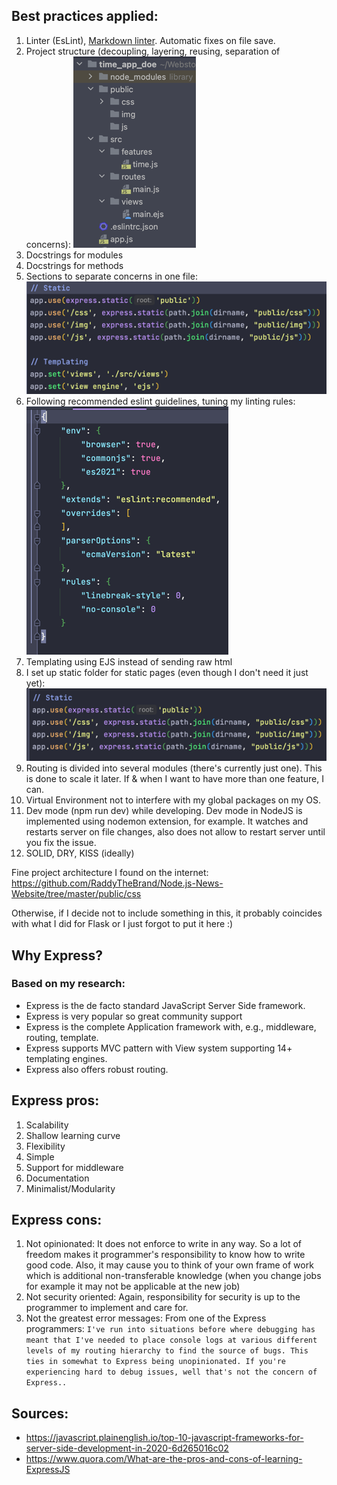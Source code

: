 ## Best practices applied:

1. Linter (EsLint), [Markdown linter](https://prettier.io/docs/en/install.html). Automatic fixes on file save.
2. Project structure (decoupling, layering, reusing, separation of concerns): ![img_6.png](img_6.png)
3. Docstrings for modules
4. Docstrings for methods
5. Sections to separate concerns in one file: ![img_7.png](img_7.png)
6. Following recommended eslint guidelines, tuning my linting rules: ![img_8.png](img_8.png)
7. Templating using EJS instead of sending raw html
8. I set up static folder for static pages (even though I don't need it just yet): ![img_9.png](img_9.png)
9. Routing is divided into several modules (there's currently just one). This is done to scale it later.
   If & when I want to have more than one feature, I can.
10. Virtual Environment not to interfere with my global packages on my OS.
11. Dev mode (npm run dev) while developing. Dev mode in NodeJS is implemented using nodemon extension, for example.
    It watches and restarts server on file changes, also does not allow to restart server until you fix the issue.
12. SOLID, DRY, KISS (ideally)

Fine project architecture I found on the internet:
https://github.com/RaddyTheBrand/Node.js-News-Website/tree/master/public/css

Otherwise, if I decide not to include something in this,
it probably coincides with what I did for Flask or I just forgot to put it here :)

## Why Express?

### Based on my research:

- Express is the de facto standard JavaScript Server Side framework.
- Express is very popular so great community support
- Express is the complete Application framework with, e.g., middleware, routing, template.
- Express supports MVC pattern with View system supporting 14+ templating engines.
- Express also offers robust routing.

## Express pros:

1. Scalability
2. Shallow learning curve
3. Flexibility
4. Simple
5. Support for middleware
6. Documentation
7. Minimalist/Modularity

## Express cons:

1. Not opinionated: It does not enforce to write in any way. So a lot of freedom makes it programmer's
   responsibility to know how to write good code. Also, it may cause you to think of your own frame of work which is
   additional non-transferable knowledge (when you change jobs for example it may not be applicable at the new job)
2. Not security oriented: Again, responsibility for security is up to the programmer to implement and care for.
3. Not the greatest error messages: From one of the Express programmers:
`I've run into situations before where debugging has meant that
I've needed to place console logs at various different levels
of my routing hierarchy to find the source of bugs. This ties
in somewhat to Express being unopinionated. If you're experiencing
hard to debug issues, well that's not the concern of Express..`

## Sources:

- https://javascript.plainenglish.io/top-10-javascript-frameworks-for-server-side-development-in-2020-6d265016c02
- https://www.quora.com/What-are-the-pros-and-cons-of-learning-ExpressJS
